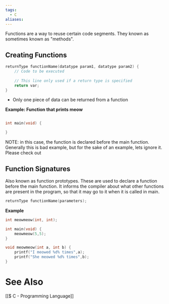 ```yaml
---
tags:
  - C
aliases:
---
```

Functions are a way to reuse certain code segments. They known as sometimes known as "methods".

## Creating Functions
```c showlinenumbers
returnType functionName(datatype param1, datatype param2) {
	// Code to be executed
	
	// This line only used if a return type is specified
	return var;
}
```
- Only one piece of data can be returned from a function

**Example: Function that prints meow**
```c showlinenumbers

int main(void) {

}
```
NOTE: in this case, the function is declared before the main function. Generally this is bad example, but for the sake of an example, lets ignore it. Please check out
## Function Signatures
Also known as function prototypes. These are used to declare a function before the main function. It informs the compiler about what other functions are present in the program, so that it may go to it when it is called in main.
```c showlinenumbers
returnType functionName(parameters);
```

**Example**
```c showlinenumbers
int meowmeow(int, int);

int main(void) {
	meowmeow(5,5);
}

void meowmeow(int a, int b) {
	printf("I meowed %d% times",a);
	printf("She meowed %d% times",b);
}
```

# See Also
[[$ C - Programming Language]]